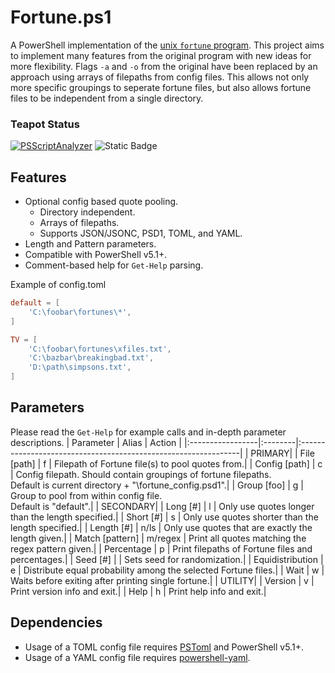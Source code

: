 # Fortune.ps1

A PowerShell implementation of the [unix `fortune` program](https://www.wikipedia.org/wiki/Fortune_(Unix)). This project aims to implement many features from the original program with new ideas for more flexibility. Flags `-a` and `-o` from the original have been replaced by an approach using arrays of filepaths from config files. This allows not only more specific groupings to seperate fortune files, but also allows fortune files to be independent from a single directory.

### Teapot Status
[![PSScriptAnalyzer](https://github.com/josephwhite/Fortune.ps1/actions/workflows/powershell.yml/badge.svg)](https://github.com/josephwhite/Fortune.ps1/actions/workflows/powershell.yml)
![Static Badge](https://img.shields.io/badge/LICENSE-AGPL_3.0_only-blue)

## Features

- Optional config based quote pooling.
	-  Directory independent.
	-  Arrays of filepaths.
	-  Supports JSON/JSONC, PSD1, TOML, and YAML.
- Length and Pattern parameters.
- Compatible with PowerShell v5.1+.
- Comment-based help for `Get-Help` parsing.

Example of config.toml
```toml
default = [
	'C:\foobar\fortunes\*',
]

TV = [
	'C:\foobar\fortunes\xfiles.txt',
	'C:\bazbar\breakingbad.txt',
	'D:\path\simpsons.txt',
]
```

## Parameters

Please read the `Get-Help` for example calls and in-depth parameter descriptions.
| Parameter        | Alias   | Action                                                         |
|:-----------------|:--------|:---------------------------------------------------------------|
| PRIMARY|
| File [path]      | f       | Filepath of Fortune file(s) to pool quotes from.|
| Config [path]    | c       | Config filepath. Should contain groupings of fortune filepaths.<br> Default is current directory + "\fortune_config.psd1".|
| Group [foo]      | g       | Group to pool from within config file.<br> Default is "default".|
| SECONDARY|
| Long [#]         | l       | Only use quotes longer than the length specified.|
| Short [#]        | s       | Only use quotes shorter than the length specified.|
| Length [#]       | n/ls    | Only use quotes that are exactly the length given.|
| Match [pattern]  | m/regex | Print all quotes matching the regex pattern given.|
| Percentage       | p       | Print filepaths of Fortune files and percentages.|
| Seed [#]         |         | Sets seed for randomization.|
| Equidistribution | e       | Distribute equal probability among the selected Fortune files.|
| Wait             | w       | Waits before exiting after printing single fortune.|
| UTILITY|
| Version          | v       | Print version info and exit.|
| Help             | h       | Print help info and exit.|

## Dependencies
- Usage of a TOML config file requires [PSToml](https://github.com/jborean93/PSToml) and PowerShell v5.1+.
- Usage of a YAML config file requires [powershell-yaml](https://github.com/cloudbase/powershell-yaml).
